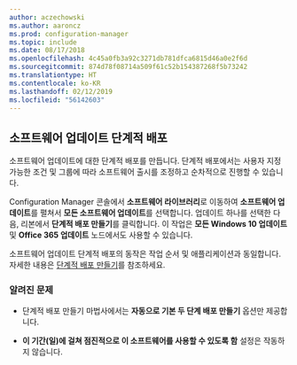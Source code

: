 ```yaml
---
author: aczechowski
ms.author: aaroncz
ms.prod: configuration-manager
ms.topic: include
ms.date: 08/17/2018
ms.openlocfilehash: 4c45a0fb3a92c3271db781dfca6815d46a0e2f6d
ms.sourcegitcommit: 874d78f08714a509f61c52b154387268f5b73242
ms.translationtype: HT
ms.contentlocale: ko-KR
ms.lasthandoff: 02/12/2019
ms.locfileid: "56142603"
---
```

## <a name="bkmk_pod"></a> 소프트웨어 업데이트 단계적 배포
<!--1358146-->

소프트웨어 업데이트에 대한 단계적 배포를 만듭니다. 단계적 배포에서는 사용자 지정 가능한 조건 및 그룹에 따라 소프트웨어 출시를 조정하고 순차적으로 진행할 수 있습니다.

Configuration Manager 콘솔에서 **소프트웨어 라이브러리**로 이동하여 **소프트웨어 업데이트**를 펼쳐서 **모든 소프트웨어 업데이트**를 선택합니다. 업데이트 하나를 선택한 다음, 리본에서 **단계적 배포 만들기**를 클릭합니다. 이 작업은 **모든 Windows 10 업데이트** 및 **Office 365 업데이트** 노드에서도 사용할 수 있습니다. 

소프트웨어 업데이트 단계적 배포의 동작은 작업 순서 및 애플리케이션과 동일합니다. 자세한 내용은 [단계적 배포 만들기](/sccm/osd/deploy-use/create-phased-deployment-for-task-sequence)를 참조하세요.


### <a name="known-issues"></a>알려진 문제

- 단계적 배포 만들기 마법사에서는 **자동으로 기본 두 단계 배포 만들기** 옵션만 제공합니다.

- **이 기간(일)에 걸쳐 점진적으로 이 소프트웨어를 사용할 수 있도록 함** 설정은 작동하지 않습니다.  




